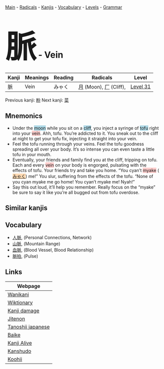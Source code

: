 <style> bigfont {font-size: 100px}</style>
[Main](../README.md) -
[Radicals](../radicals.md) -
[Kanjis](../kanjis.md) -
[Vocabulary](../vocabulary.md) -
[Levels](../levels.md) -
[Grammar](../grammar.md)
# <bigfont> 脈</bigfont> - Vein 

| Kanji | Meanings | Reading | Radicals | Level |
| --- | --- | --- | --- | --- |
| 脈 | Vein | みゃく | [月](../radicals/月.md) (Moon), [厂](../radicals/厂.md) (Cliff),  | [Level 31](../levels/wk_level31.md) |

Previous kanji: [粉](粉.md) Next kanji: [菜](菜.md) 

## Mnemonics
 * Under the <span style="background-color:#ADD8E6"> moon</span> while you sit on a <span style="background-color:#ADD8E6"> cliff</span>, you inject a syringe of <span style="background-color:#ADD8E6"> tofu</span> right into your <span style="background-color:#ffcccb"> vein</span>. Ahh, tofu. You’re addicted to it. You sneak out to the cliff at night to get your tofu fix, injecting it straight into your vein.
* Feel the tofu running through your veins. Feel the tofu goodness spreading all over your body. It’s so intense you can even taste a little tofu in your mouth.
* Eventually, your friends and family find you at the cliff, tripping on tofu. Each and every <span style="background-color:#ffcccb"> vein</span> on your body is engorged, pulsating with the effects of tofu. Your friends try and take you home. “You cyan’t <span style="background-color:#ffcccb"> myake</span> (<span style="background-color:#fed8b1"> [みゃく](https://jisho.org/search/みゃく)</span>) me!” You slur, suffering from the effects of the tofu. “None of you cyan myake me go home! You cyan’t myake me! Nyah!”
* Say this out loud, it’ll help you remember. Really focus on the “myake” be sure to say it like you’re all bugged out from tofu overdose.


## Similar kanjis
 


## Vocabulary
 * [人脈](../vocabulary/脈.md), (Personal Connections, Network)
* [山脈](../vocabulary/脈.md), (Mountain Range)
* [血脈](../vocabulary/脈.md), (Blood Vessel, Blood Relationship)
* [脈拍](../vocabulary/脈.md), (Pulse)



## Links 

| Webpage |
| --- |
| [Wanikani          ](https://www.wanikani.com/kanji/脈) |
| [Wiktionary        ](https://en.wiktionary.org/wiki/脈) |
| [Kanji damage      ](http://www.kanjidamage.com/kanji/search?utf8=✓&q=脈) |
| [Jitenon           ](https://jitenon.com/kanji/脈) |
| [Tanoshii japanese ](https://www.tanoshiijapanese.com/dictionary/kanji.cfm?k=脈) |
| [Baike             ](https://baike.baidu.com/item/脈) |
| [Kanji Alive       ](https://app.kanjialive.com/脈) |
| [Kanshudo          ](https://www.kanshudo.com/searchmn?q=脈) |
| [Koohii            ](https://kanji.koohii.com/study/kanji/脈) |

